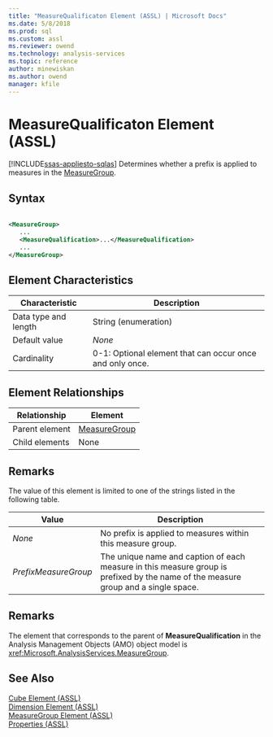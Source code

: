 ```yaml
---
title: "MeasureQualificaton Element (ASSL) | Microsoft Docs"
ms.date: 5/8/2018
ms.prod: sql
ms.custom: assl
ms.reviewer: owend
ms.technology: analysis-services
ms.topic: reference
author: minewiskan
ms.author: owend
manager: kfile
---
```

# MeasureQualificaton Element (ASSL)
[!INCLUDE[ssas-appliesto-sqlas](../../../includes/ssas-appliesto-sqlas.md)]
  Determines whether a prefix is applied to measures in the [MeasureGroup](../../../analysis-services/scripting/objects/measuregroup-element-assl.md).  
  
## Syntax  
  
```xml  
  
<MeasureGroup>  
   ...  
   <MeasureQualification>...</MeasureQualification>  
   ...  
</MeasureGroup>  
```  
  
## Element Characteristics  
  
|Characteristic|Description|  
|--------------------|-----------------|  
|Data type and length|String (enumeration)|  
|Default value|*None*|  
|Cardinality|0-1: Optional element that can occur once and only once.|  
  
## Element Relationships  
  
|Relationship|Element|  
|------------------|-------------|  
|Parent element|[MeasureGroup](../../../analysis-services/scripting/objects/measuregroup-element-assl.md)|  
|Child elements|None|  
  
## Remarks  
 The value of this element is limited to one of the strings listed in the following table.  
  
|Value|Description|  
|-----------|-----------------|  
|*None*|No prefix is applied to measures within this measure group.|  
|*PrefixMeasureGroup*|The unique name and caption of each measure in this measure group is prefixed by the name of the measure group and a single space.|  
  
## Remarks  
 The element that corresponds to the parent of **MeasureQualification** in the Analysis Management Objects (AMO) object model is <xref:Microsoft.AnalysisServices.MeasureGroup>.  
  
## See Also  
 [Cube Element &#40;ASSL&#41;](../../../analysis-services/scripting/objects/cube-element-assl.md)   
 [Dimension Element &#40;ASSL&#41;](../../../analysis-services/scripting/objects/dimension-element-assl.md)   
 [MeasureGroup Element &#40;ASSL&#41;](../../../analysis-services/scripting/objects/measuregroup-element-assl.md)   
 [Properties &#40;ASSL&#41;](../../../analysis-services/scripting/properties/properties-assl.md)  
  
  
